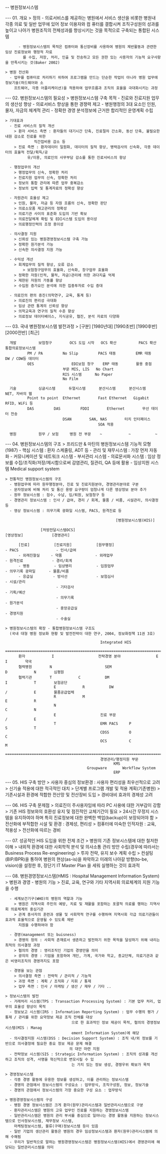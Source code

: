 -- 병원정보시스템

--- 01. 개요
	> 정의
	  - 의료서비스를 제공하는 병원에서 서비스 생산을 비롯한 병원내 각종 의료 및 일반 업무에 있어 정보 이용자와 컴
            퓨터를 결합시켜 조직구성원의 성과를 높이고 나아가 병원조직의 전체성과를 향상시키는 것을 목적으로 구축되는
            통합된 시스템 

          - 병원정보시스템의 목적은 컴퓨터와 통신장비를 사용하여 병원의 제반활동과 관련한 임상 진료정보와 행정적 자료
            를 수집, 저장, 처리, 인출 및 전송하고 모든 권한 있는 사용자의 기능적 요구사항을 만족시키는 것(Baker 2002)

	> 병원 전산화
	  - 업무를 컴퓨터로 처리하기 위하여 프로그램을 만드는 단순한 작업이 아니라 병원 업무에 정보기술(하드웨어와 소
	    프트웨어, 각종 어플리케이션)을 적용하여 업무흐름과 조직의 효율을 극대화시키는 과정

--- 02. 병원정보시스템의 필요성
	> 병원정보시스템 구축 목적
	  - 진료와 진료지원 업무의 생산성 향상
	  - 의료서비스 향상을 통한 경쟁력 제고
	  - 병원행정의 3대 요소인 인원, 물자, 자금의 체계적 관리
	  - 정확한 경영 분석정보에 근거한 합리적인 운영계획 수립

	> 기대효과
	  - 진료 서비스의 질적 개선
	    > 환자 서비스 측면 : 환자들의 대기시간 단축, 진료절차 간소화, 동선 단축, 불필요한 내원 감소로 진료를 위한
				 직간접비용 감소 등
	    > 진료 측면 : 환자데이터 일원화, 데이터의 질적 향상, 병력검사의 신속화, 각종 데이터의 효율적 전달/획득/공
			  유/이용, 의료인의 사무부담 감소를 통한 진료서비스의 향상

	  - 행정업무의 개선
	    > 행정업무의 신속, 정확한 처리
	    > 진료지원 업무의 신속, 정확한 처리
	    > 정보의 통합 관리에 따른 업무 중복감소
	    > 정보의 입력 및 통계자료의 정확성 향상

	  - 자원관리 효율성 제고
	    > 인원, 물자, 자금 등 자원 흐름의 신속, 정확한 판단
	    > 의료소모품 재고관리의 정확성
	    > 의료기관 사이의 표준화 도입의 기반 확보
	    > 의료전달체계 확립 및 EDI시스템 도입의 용이성
	    > 의료행정인력의 조정 용이성

	  - 의사결정 지원
	    > 신뢰성 있는 병원경영정보시스템 구축 가능
	    > 정확한 원가분석 가능
	    > 신속한 의사결정 지원 가능

	  - 수익성 개선
	    > 회계업무의 질적 향상, 오류 감소
            > 보험청구업무의 효율화, 신속화, 창구업무 효율화
	    > 정확한 자원(인적, 물적, 자금)관리에 의한 과다지출 억제
	    > 제한된 자원의 가동률 향상
	    > 수입원 증가요인 분석에 의한 집중투자로 수입 증대

	  - 의료진의 편의 증진(의학연구, 교육, 통계 등)
	    > 의료진의 편리성 극대화
	    > 임상 관련 통계의 신뢰성 향상
	    > 의학교육과 연구의 질적 수준 향상
	    > 의료정보 데이터베이스, 지식공유, 협진, 분석 자료의 다양화

--- 03. 국내 병원정보시스템 발전과정
	> [구분]      [1980년대]      [1990초반]      [1990후반]      [2000전반]      [최근]

	  개발	      보험청구	      OCS 도입 시작   OCS 확산	      PACS 확산	      통합의료정보시스템
		      PM / PA	      No Slip	      PACS 태동	      EMR 태동	      DW / CDW등 데이터
		      OES			      EDI보험 청구    ERP 태동        활용 중점
						      부문 MIS, LIS   No Chart
						      RIS 시스템      No Paper
						      No Film

	  기술	      싱글시스템      듀얼시스템      분산시스템      분산시스템      NET, 자바의 웹
		      Point to point  Ethernet	      Fast Ethernet   Gigabit	      RFID, WiFi 등
		      DAS	      DAS	      FDDI	      Ethernet        무선 데이터 전송
						      DSAN	      SAN, NAS	      터치 인터페이스
										      SOA 적용

	  병원	      원무 / 보험     병원 전 부문    ~		      ~		      ~		

--- 04. 병원정보시스템의 구조
	> 프리드만 & 마틴의 병원정보시스템 기능적 모형(1987)
	  - 핵심 시스템 : 환자 스케줄링, ADT 등
	  - 관리 및 재무시스템 : 가장 먼저 자동화
	  - 커뮤니케이션 및 네트워크 시스템
	  - 부서관리 시스템
	  - 의료문서화 시스템 : 임상 정보를 수집/조직화/저장/제시함으로써 감염관리, 질관리, QA 등에 활용
	  - 임상지원 시스템 Medical support system

	> 전통적인 병원정보시스템의 구조
	  - 병원업무에 따라 원무행정분야, 진료 및 진료지원분야, 경영관리분야로 구분
	  - 문자정보에 비해 처리 및 통신 용량 요구량이 엄청나게 다른 영상정보 분야 추가
	  - 원무 정보시스템 : 접수, 수납, 입/퇴원, 보험청구 등
	  - 경영관리 정보시스템 : 인사 / 급여, 경리 / 회계, 물품 / 비품, 시설관리, 의사결정 등
	  - 영상 정보시스템 : 의무기록 광화일 시스템, PACS, 원격진료 등

                                                      [병원정보시스템(HIS)]

                    [처방전달시스템OCS]                                         [영상정보]             [경영관리]

          [진료]           [진료지원]           [원무행정]                      - PACS                 - 인사/급여
          - 외래진찰실     - 약품               - 외래업무                      - 원격진료             - 경리/회계
          - 병동           - 임상병리           - 입원업무                      - 의무기록 광파일      - 물품/비품
          - 응급실         - 방사선             - 보험심사                                             - 시설/관리
                           - 기타검사                                                                  - 기획/예산
                           - 의무기록                                                                  - 원가분석
                           - 중앙공급실                                                                - 경영지원
                           - 수술실

	> 병원정보시스템의 확장 - 통합병원정보시스템 구조도
	  (국내 대형 병원 정보화 현황 및 발전전략이 대한 연구, 2004, 정보화정책 11권 3호)
 
                                               Integrated HIS
          =====================================================================================================
          환자            I                    전략경영 분야                E            I        약국
          협력병원        N                        SEM                      D            N        심평원
          협력기관        T            C           DM                       I            T        보험공단
                          E            R           DW                       /            E        물품공급업체
                          R            M                                    E            R
                          N                                                 C            N
                          E                    진료 부문                    /            E
                          T                    EMR PACS     P               S            T
                                               CDSS         O               C
                                               OCS          C               M
          =====================================================================================================
                                               경영관리/행정지원 부문
                                                     KMS
                                         Groupware       Workflow System
                                                     ERP

--- 05. HIS 구축 방안
        > 사용자 중심의 정보환경 : 사용자 편리성을 최우선적으로 고려
        > 신기술 적용에 대한 적극적인 대치
        > 단계별 프로그램 개발 및 적용 계획(기존병원)
        > 기존시설과 환경에 적합한 전산망 및 전산장비 도입
        > 경비대비 효과의 경제성 고려

--- 06. HIS 구축 문제점
        > 의료진이 주사용자임에 따라 PC 사용에 대한 거부감이 강함
        > 기존 HIS 정보와의 호환성 유지 및 점진적인 교체기간이 필요
        > 24시간 무정지 시스템을 유지하여야 하며 특히 진료정보에 대한 완벽한 백업(backup)이 보장되어야 함
        > 전산화에 부적합한 시설 및 환경 : 경제성, 편리성
        > 컴퓨터에 미숙한 인적자원 : 교육, 적용성
        > 전산화에 따르는 경비

--- 07. 성공적인 HIS 도입을 위한 전제 조건
	> 병원의 기존 정보시스템에 대한 철저한 이해
	> 내외적 환경에 대한 사회학적 분석 및 의사소통 관리 방안 수립(경우에 따라서는 Business Process Re-engineering)
        > 투자 전략, 유지 보수 계획 수립
        > 컨설팅(BIP/BPR)을 통하여 병원의 현상(as-is)을 파악하고 미래의 나아갈 방향(to-be, vision)을 설정한 후, 장단기
          IT Master Plan 을 세워 실행하는 것이 효과적

--- 08. 병원경영정보시스템(HMIS : Hospital Management Information System)
        > 병원과 경영
	  - 병원의 기능
	    > 진료, 교육, 연구와 기타 지역사회 의료체계의 지원 기능을 수행
	
	  - 세계보건기구(WHO)의 병원의 역할과 기능
	    > 병원은 지역사회 주민의 예방, 치료 및 재활을 포함하는 포괄적 의료를 행하는 지역사회 의료체계의 중심기관
	    > 관계 종사자의 훈련과 생물 및 사회학적 연구를 수행하며 지역사회 각급 의료기관들이 효과적 효율적으로 운영될 수 있도록 제반
	      지원을 수행하여야 함

	  - 경영(management 또는 buisness)
	    > 경영의 정의 : 사회적 존재로서 생존하고 발전하기 위한 목적을 달성하기 위해 내리는 최적의 의사결정 과정
	    > 협의의 경영 : 영리조직인 기업의 경영만을 의미
	    > 광의의 경영 : 기업을 포함하여 개인, 가계, 국가와 학교, 종교단체, 의료기관과 같은 비영리조직의 경영까지도 포함

	  - 경영을 보는 관점
	    > 의사결정 측면 : 전략적 / 관리적 / 기능적
	    > 과정 측면 : 계획 / 조직화 / 지휘 / 통제
	    > 업무 측면 : 인사 / 마케팅 / 생산 / 재무 / 기타 ..

	> 정보시스템의 발전
	  - 거래처리 시스템(TPS : Transaction Processing System) : 기본 업무 처리, 업무의 효율성 향상이 목적
	  - 정보보고 시스템(IRS : Information Reporting System) : 업무 수행의 평가 / 통제 / 관리를 위한 요약정보 제공 조직 전체를 대상
								  으로 한 효과적인 정보 제공이 목적, 협의의 경영정보시스템(MIS : Manag
								  ement Information System)에 해당
	  - 의사결정지원 시스템(DSS : Decision Support System) : 조직 내/외 정보를 기반으로 의사결정에 필요한 중요 정보 제공 문제 해결
								 의 대안 마련 지원
	  - 전략정보 시스템(SIS : Strategic Information System) : 조직의 성과를 개선하고 조직의 성격, 사명을 혁신적으로 변모시킬 수 있
								  는 가치 있는 정보 생성, 경쟁우위 확보가 목적

	> 경영정보시스템
	  - 각종 경영 활동에 유용한 정보를 생성하고, 이를 관리하는 정보시스템
	  - 경영의 관점에서 정보시스템의 구성요소 : 업무방식, 조직구성원, 정보, 정보기술
	  - 경영의 관점에서 정보시스템의 가장 중요한 구성 요소 : 업무방식

	> 병원경영정보시스템의 구성
	  - 병원 경영 정보시스템은 크게 환자(원무)관리시스템과 일반관리시스템으로 구분
	  - 환자관리시스템은 병원의 고유 업무인 진료를 지원하는 경영정보시스템
	  - 일반관리시스템은 병원의 관리 부서를 중심으로 일어나는 경영 활동을 지원하는 정보시스템으로 인사정보시스템, 재무정보 시스템,
	    마케팅정보시스템, 물류(구매)정보시스템 등이 있음
	  - 일반 기업의 생산관리 활동은 병원의 경우 임상정보시스템과 환자(원무)관리시스템에 의해 수해됨
	  - 우리가 일반적으로 말하는 병원경영정보시스템은 병원정보시스템(HIS)에서 경영관리에 해당되는 일반관리시스템을 의미